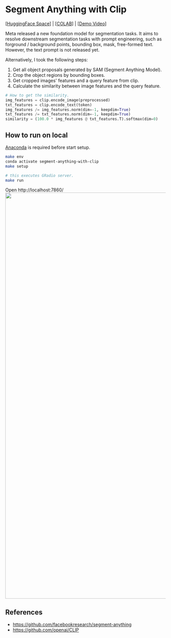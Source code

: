 # Segment Anything with Clip
[[HuggingFace Space](https://huggingface.co/spaces/curt-park/segment-anything-with-clip)] | [[COLAB]()] | [[Demo Video](https://youtu.be/vM7MfAc3BdQ)]

Meta released a new foundation model for segmentation tasks.
It aims to resolve downstream segmentation tasks with prompt engineering, such as forground / background points, bounding box, mask, free-formed text.
However, the text prompt is not released yet.

Alternatively, I took the following steps:
1. Get all object proposals generated by SAM (Segment Anything Model).
2. Crop the object regions by bounding boxes.
3. Get cropped images' features and a query feature from clip.
4. Calculate the similarity between image features and the query feature.
```python
# How to get the similarity.
img_features = clip.encode_image(preprocessed)
txt_features = clip.encode_text(token)
img_features /= img_features.norm(dim=-1, keepdim=True)
txt_features /= txt_features.norm(dim=-1, keepdim=True)
similarity = (100.0 * img_features @ txt_features.T).softmax(dim=0)
```

## How to run on local
[Anaconda](https://www.anaconda.com/) is required before start setup.
```bash
make env
conda activate segment-anything-with-clip
make setup
```

```bash
# this executes GRadio server.
make run
```
Open http://localhost:7860/
<img width="1270" alt="" src="https://user-images.githubusercontent.com/14961526/230437084-79ef6e02-a254-421e-bd4c-32e87415c623.png">


## References
- https://github.com/facebookresearch/segment-anything
- https://github.com/openai/CLIP
